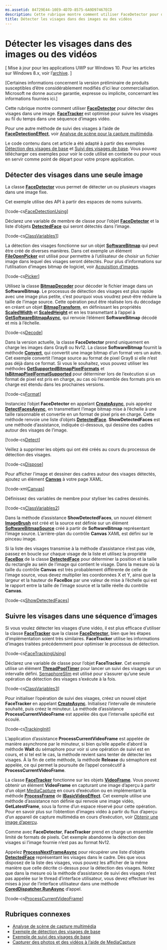 ```yaml
---
ms.assetid: 84729E44-10E9-4D7D-8575-6A9D97467ECD
description: Cette rubrique montre comment utiliser FaceDetector pour détecter des visages dans une images. FaceTracker est optimisé pour suivre les visages au fil du temps dans une séquence d’images vidéo.
title: Détecter les visages dans des images ou des vidéos
---
```


# Détecter les visages dans des images ou des vidéos

\[ Mise à jour pour les applications UWP sur Windows 10. Pour les articles sur Windows 8.x, voir l’[archive](http://go.microsoft.com/fwlink/p/?linkid=619132). \]


\[Certaines informations concernent la version préliminaire de produits susceptibles d’être considérablement modifiés d’ici leur commercialisation. Microsoft ne donne aucune garantie, expresse ou implicite, concernant les informations fournies ici.\]

Cette rubrique montre comment utiliser [**FaceDetector**](https://msdn.microsoft.com/library/windows/apps/dn974129) pour détecter des visages dans une image. [
            **FaceTracker**](https://msdn.microsoft.com/library/windows/apps/dn974150) est optimisé pour suivre les visages au fil du temps dans une séquence d’images vidéo.

Pour une autre méthode de suivi des visages à l’aide de [**FaceDetectionEffect**](https://msdn.microsoft.com/library/windows/apps/dn948776), voir [Analyse de scène pour la capture multimédia](scene-analysis-for-media-capture.md).

Le code contenu dans cet article a été adapté à partir des exemples [Détection des visages de base](http://go.microsoft.com/fwlink/p/?LinkId=620512&clcid=0x409) et [Suivi des visages de base](http://go.microsoft.com/fwlink/p/?LinkId=620513&clcid=0x409). Vous pouvez télécharger ces exemples pour voir le code utilisé en contexte ou pour vous en servir comme point de départ pour votre propre application.

## Détecter des visages dans une seule image

La classe [**FaceDetector**](https://msdn.microsoft.com/library/windows/apps/dn974129) vous permet de détecter un ou plusieurs visages dans une image fixe.

Cet exemple utilise des API à partir des espaces de noms suivants.

[!code-cs[FaceDetectionUsing](./code/FaceDetection_Win10/cs/MainPage.xaml.cs#SnippetFaceDetectionUsing)]

Déclarez une variable de membre de classe pour l’objet [**FaceDetector**](https://msdn.microsoft.com/library/windows/apps/dn974129) et la liste d’objets [**DetectedFace**](https://msdn.microsoft.com/library/windows/apps/dn974123) qui seront détectés dans l’image.

[!code-cs[ClassVariables1](./code/FaceDetection_Win10/cs/MainPage.xaml.cs#SnippetClassVariables1)]

La détection des visages fonctionne sur un objet [**SoftwareBitmap**](https://msdn.microsoft.com/library/windows/apps/dn887358) qui peut être créé de diverses manières. Dans cet exemple un élément [**FileOpenPicker**](https://msdn.microsoft.com/library/windows/apps/br207847) est utilisé pour permettre à l’utilisateur de choisir un fichier image dans lequel des visages seront détectés. Pour plus d’informations sur l’utilisation d’images bitmap de logiciel, voir [Acquisition d’images](imaging.md).

[!code-cs[Picker](./code/FaceDetection_Win10/cs/MainPage.xaml.cs#SnippetPicker)]

Utilisez la classe [**BitmapDecoder**](https://msdn.microsoft.com/library/windows/apps/br226176) pour décoder le fichier image dans un **SoftwareBitmap**. Le processus de détection des visages est plus rapide avec une image plus petite, c’est pourquoi vous voudrez peut-être réduire la taille de l’image source. Cette opération peut être réalisée lors du décodage en créant un objet [**BitmapTransform**](https://msdn.microsoft.com/library/windows/apps/br226254), en définissant les propriétés [**ScaledWidth**](https://msdn.microsoft.com/library/windows/apps/br226261) et [**ScaledHeight**](https://msdn.microsoft.com/library/windows/apps/br226260) et en les transmettant à l’appel à [**GetSoftwareBitmapAsync**](https://msdn.microsoft.com/library/windows/apps/dn887332), qui renvoie l’élément **SoftwareBitmap** décodé et mis à l’échelle.

[!code-cs[Decode](./code/FaceDetection_Win10/cs/MainPage.xaml.cs#SnippetDecode)]

Dans la version actuelle, la classe **FaceDetector** prend uniquement en charge les images dans Gray8 ou Nv12. La classe **SoftwareBitmap** fournit la méthode [**Convert**](https://msdn.microsoft.com/library/windows/apps/dn887362), qui convertit une image bitmap d’un format vers un autre. Cet exemple convertit l’image source au format de pixel Gray8 si elle n’est pas déjà dans ce format. Si vous le souhaitez, vous pouvez utiliser les méthodes [**GetSupportedBitmapPixelFormats**](https://msdn.microsoft.com/library/windows/apps/dn974140) et [**IsBitmapPixelFormatSupported**](https://msdn.microsoft.com/library/windows/apps/dn974142) pour déterminer lors de l’exécution si un format de pixel est pris en charge, au cas où l’ensemble des formats pris en charge est étendu dans les prochaines versions.

[!code-cs[Format](./code/FaceDetection_Win10/cs/MainPage.xaml.cs#SnippetFormat)]

Instanciez l’objet **FaceDetector** en appelant [**CreateAsync**](https://msdn.microsoft.com/library/windows/apps/dn974132), puis appelez [**DetectFacesAsync**](https://msdn.microsoft.com/library/windows/apps/dn974134), en transmettant l’image bitmap mise à l’échelle à une taille raisonnable et convertie en un format de pixel pris en charge. Cette méthode renvoie une liste d’objets [**DetectedFace**](https://msdn.microsoft.com/library/windows/apps/dn974123). **ShowDetectedFaces** est une méthode d’assistance, indiquée ci-dessous, qui dessine des cadres autour des visages de l’image.

[!code-cs[Detect](./code/FaceDetection_Win10/cs/MainPage.xaml.cs#SnippetDetect)]

Veillez à supprimer les objets qui ont été créés au cours du processus de détection des visages.

[!code-cs[Dispose](./code/FaceDetection_Win10/cs/MainPage.xaml.cs#SnippetDispose)]

Pour afficher l’image et dessiner des cadres autour des visages détectés, ajoutez un élément [**Canvas**](https://msdn.microsoft.com/library/windows/apps/br209267) à votre page XAML.

[!code-xml[Canvas](./code/FaceDetection_Win10/cs/MainPage.xaml#SnippetCanvas)]

Définissez des variables de membre pour styliser les cadres dessinés.

[!code-cs[ClassVariables2](./code/FaceDetection_Win10/cs/MainPage.xaml.cs#SnippetClassVariables2)]

Dans la méthode d’assistance **ShowDetectedFaces**, un nouvel élément [**ImageBrush**](https://msdn.microsoft.com/library/windows/apps/br210101) est créé et la source est définie sur un élément [**SoftwareBitmapSource**](https://msdn.microsoft.com/library/windows/apps/dn997854) créé à partir de **SoftwareBitmap** représentant l’image source. L’arrière-plan du contrôle **Canvas** XAML est défini sur le pinceau image.

Si la liste des visages transmise à la méthode d’assistance n’est pas vide, passez en boucle sur chaque visage de la liste et utilisez la propriété [**FaceBox**](https://msdn.microsoft.com/library/windows/apps/dn974126) de la classe [**DetectedFace**](https://msdn.microsoft.com/library/windows/apps/dn974123) pour déterminer la position et la taille du rectangle au sein de l’image qui contient le visage. Dans la mesure où la taille du contrôle **Canvas** est très probablement différente de celle de l’image source, vous devez multiplier les coordonnées X et Y, ainsi que la largeur et la hauteur de **FaceBox** par une valeur de mise à l’échelle qui est le rapport entre la taille de l’image source et la taille réelle du contrôle **Canvas**.

[!code-cs[ShowDetectedFaces](./code/FaceDetection_Win10/cs/MainPage.xaml.cs#SnippetShowDetectedFaces)]

## Suivre les visages dans une séquence d’images

Si vous voulez détecter les visages d’une vidéo, il est plus efficace d’utiliser la classe [**FaceTracker**](https://msdn.microsoft.com/library/windows/apps/dn974150) que la classe [**FaceDetector**](https://msdn.microsoft.com/library/windows/apps/dn974129), bien que les étapes d’implémentation soient très similaires. **FaceTracker** utilise les informations d’images traitées précédemment pour optimiser le processus de détection.

[!code-cs[FaceTrackingUsing](./code/FaceDetection_Win10/cs/MainPage.xaml.cs#SnippetFaceTrackingUsing)]

Déclarez une variable de classe pour l’objet **FaceTracker**. Cet exemple utilise un élément [**ThreadPoolTimer**](https://msdn.microsoft.com/library/windows/apps/br230587) pour lancer un suivi des visages sur un intervalle défini. [SemaphoreSlim](https://msdn.microsoft.com/library/system.threading.semaphoreslim.aspx) est utilisé pour s’assurer qu’une seule opération de détection des visages s’exécute à la fois.

[!code-cs[ClassVariables3](./code/FaceDetection_Win10/cs/MainPage.xaml.cs#SnippetClassVariables3)]

Pour initialiser l’opération de suivi des visages, créez un nouvel objet **FaceTracker** en appelant [**CreateAsync**](https://msdn.microsoft.com/library/windows/apps/dn974151). Initialisez l’intervalle de minuterie souhaité, puis créez le minuteur. La méthode d’assistance **ProcessCurrentVideoFrame** est appelée dès que l’intervalle spécifié est écoulé.

[!code-cs[TrackingInit](./code/FaceDetection_Win10/cs/MainPage.xaml.cs#SnippetTrackingInit)]

L’application d’assistance **ProcessCurrentVideoFrame** est appelée de manière asynchrone par le minuteur, si bien qu’elle appelle d’abord la méthode **Wait** du sémaphore pour voir si une opération de suivi est en cours, et si tel est le cas, la méthode revient sans tenter de détecter les visages. À la fin de cette méthode, la méthode **Release** du sémaphore est appelée, ce qui permet la poursuite de l’appel consécutif à **ProcessCurrentVideoFrame**.

La classe [**FaceTracker**](https://msdn.microsoft.com/library/windows/apps/dn974150) fonctionne sur les objets [**VideoFrame**](https://msdn.microsoft.com/library/windows/apps/dn930917). Vous pouvez obtenir un élément **VideoFrame** en capturant une image d’aperçu à partir d’un objet [MediaCapture](capture-photos-and-video-with-mediacapture.md) en cours d’exécution ou en implémentant la méthode [**ProcessFrame**](https://msdn.microsoft.com/library/windows/apps/dn764784) de [**IBasicVideoEffect**](https://msdn.microsoft.com/library/windows/apps/dn764788). Cet exemple utilise une méthode d’assistance non définie qui renvoie une image vidéo, **GetLatestFrame**, sous la forme d’un espace réservé pour cette opération. Pour en savoir plus sur l’obtention d’images vidéo à partir du flux d’aperçu d’un appareil de capture multimédia en cours d’exécution, voir [Obtenir une image d’aperçu](get-a-preview-frame.md).

Comme avec **FaceDetector**, **FaceTracker** prend en charge un ensemble limité de formats de pixels. Cet exemple abandonne la détection des visages si l’image fournie n’est pas au format Nv12.

Appelez [**ProcessNextFrameAsync**](https://msdn.microsoft.com/library/windows/apps/dn974157) pour récupérer une liste d’objets [**DetectedFace**](https://msdn.microsoft.com/library/windows/apps/dn974123) représentant les visages dans le cadre. Dès que vous disposez de la liste des visages, vous pouvez les afficher de la même manière que celle décrite ci-dessus pour la détection des visages. Notez que dans la mesure où la méthode d’assistance de suivi des visages n’est pas appelée sur le thread d’interface utilisateur, vous devez effectuer les mises à jour de l’interface utilisateur dans une méthode [**CoredDispatcher.RunAsync**](https://msdn.microsoft.com/library/windows/apps/hh750317) d’appel.

[!code-cs[ProcessCurrentVideoFrame](./code/FaceDetection_Win10/cs/MainPage.xaml.cs#SnippetProcessCurrentVideoFrame)]

## Rubriques connexes

* [Analyse de scène de capture multimédia](scene-analysis-for-media-capture.md)
* [Exemple de détection des visages de base](http://go.microsoft.com/fwlink/p/?LinkId=620512&clcid=0x409)
* [Exemple de suivi des visages de base](http://go.microsoft.com/fwlink/p/?LinkId=620513&clcid=0x409)
* [Capturer des photos et des vidéos à l’aide de MediaCapture](capture-photos-and-video-with-mediacapture.md)
<!--HONumber=Mar16_HO1-->
